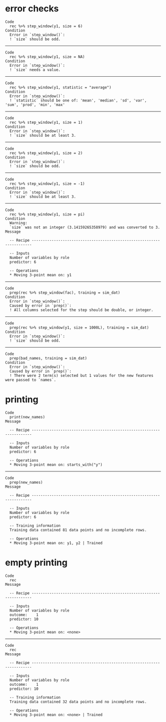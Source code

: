 # error checks

    Code
      rec %>% step_window(y1, size = 6)
    Condition
      Error in `step_window()`:
      ! `size` should be odd.

---

    Code
      rec %>% step_window(y1, size = NA)
    Condition
      Error in `step_window()`:
      ! `size` needs a value.

---

    Code
      rec %>% step_window(y1, statistic = "average")
    Condition
      Error in `step_window()`:
      ! `statistic` should be one of: 'mean', 'median', 'sd', 'var', 'sum', 'prod', 'min', 'max'

---

    Code
      rec %>% step_window(y1, size = 1)
    Condition
      Error in `step_window()`:
      ! `size` should be at least 3.

---

    Code
      rec %>% step_window(y1, size = 2)
    Condition
      Error in `step_window()`:
      ! `size` should be odd.

---

    Code
      rec %>% step_window(y1, size = -1)
    Condition
      Error in `step_window()`:
      ! `size` should be at least 3.

---

    Code
      rec %>% step_window(y1, size = pi)
    Condition
      Warning:
      `size` was not an integer (3.14159265358979) and was converted to 3.
    Message
      
      -- Recipe ----------------------------------------------------------------------
      
      -- Inputs 
      Number of variables by role
      predictor: 6
      
      -- Operations 
      * Moving 3-point mean on: y1

---

    Code
      prep(rec %>% step_window(fac), training = sim_dat)
    Condition
      Error in `step_window()`:
      Caused by error in `prep()`:
      ! All columns selected for the step should be double, or integer.

---

    Code
      prep(rec %>% step_window(y1, size = 1000L), training = sim_dat)
    Condition
      Error in `step_window()`:
      ! `size` should be odd.

---

    Code
      prep(bad_names, training = sim_dat)
    Condition
      Error in `step_window()`:
      Caused by error in `prep()`:
      ! There were 2 term(s) selected but 1 values for the new features were passed to `names`.

# printing

    Code
      print(new_names)
    Message
      
      -- Recipe ----------------------------------------------------------------------
      
      -- Inputs 
      Number of variables by role
      predictor: 6
      
      -- Operations 
      * Moving 3-point mean on: starts_with("y")

---

    Code
      prep(new_names)
    Message
      
      -- Recipe ----------------------------------------------------------------------
      
      -- Inputs 
      Number of variables by role
      predictor: 6
      
      -- Training information 
      Training data contained 81 data points and no incomplete rows.
      
      -- Operations 
      * Moving 3-point mean on: y1, y2 | Trained

# empty printing

    Code
      rec
    Message
      
      -- Recipe ----------------------------------------------------------------------
      
      -- Inputs 
      Number of variables by role
      outcome:    1
      predictor: 10
      
      -- Operations 
      * Moving 3-point mean on: <none>

---

    Code
      rec
    Message
      
      -- Recipe ----------------------------------------------------------------------
      
      -- Inputs 
      Number of variables by role
      outcome:    1
      predictor: 10
      
      -- Training information 
      Training data contained 32 data points and no incomplete rows.
      
      -- Operations 
      * Moving 3-point mean on: <none> | Trained

